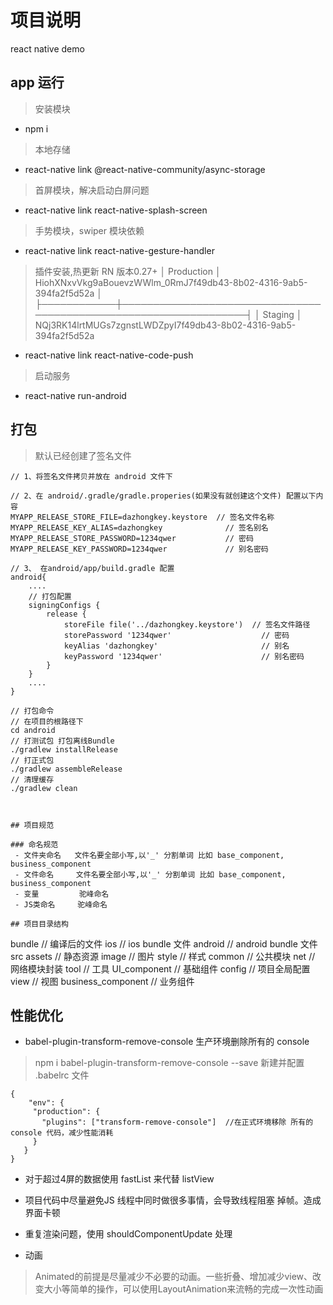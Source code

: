 
# 项目说明

react native demo

## app 运行 
> 安装模块
-  npm i
> 本地存储
-  react-native link @react-native-community/async-storage
> 首屏模块，解决启动白屏问题
-  react-native link react-native-splash-screen
> 手势模块，swiper 模块依赖
-  react-native link react-native-gesture-handler
> 插件安装,热更新 RN 版本0.27+
> │ Production │ HiohXNxvVkg9aBouevzWWlm_0RmJ7f49db43-8b02-4316-9ab5-394fa2f5d52a │
  ├────────────┼──────────────────────────────────────────────────────────────────┤
  │ Staging    │ NQj3RK14lrtMUGs7zgnstLWDZpyI7f49db43-8b02-4316-9ab5-394fa2f5d52a
  
- react-native link react-native-code-push
> 启动服务
-  react-native run-android


## 打包
> 默认已经创建了签名文件
````
// 1、将签名文件拷贝并放在 android 文件下

// 2、在 android/.gradle/gradle.properies(如果没有就创建这个文件) 配置以下内容
MYAPP_RELEASE_STORE_FILE=dazhongkey.keystore  // 签名文件名称
MYAPP_RELEASE_KEY_ALIAS=dazhongkey              // 签名别名
MYAPP_RELEASE_STORE_PASSWORD=1234qwer           // 密码
MYAPP_RELEASE_KEY_PASSWORD=1234qwer             // 别名密码

// 3、 在android/app/build.gradle 配置
android{
    ....
    // 打包配置
    signingConfigs {
        release {
            storeFile file('../dazhongkey.keystore')  // 签名文件路径
            storePassword '1234qwer'                    // 密码
            keyAlias 'dazhongkey'                       // 别名
            keyPassword '1234qwer'                      // 别名密码
        }
    }
    ....
}

// 打包命令
// 在项目的根路径下
cd android 
// 打测试包 打包离线Bundle
./gradlew installRelease
// 打正式包
./gradlew assembleRelease
// 清理缓存
./gradlew clean



## 项目规范

### 命名规范
 - 文件夹命名   文件名要全部小写,以'_' 分割单词 比如 base_component, business_component
 - 文件命名     文件名要全部小写,以'_' 分割单词 比如 base_component, business_component
 - 变量         驼峰命名
 - JS类命名     驼峰命名

## 项目目录结构

````
bundle           // 编译后的文件
    ios           // ios bundle 文件
    android       // android bundle 文件
src 
    assets       // 静态资源
        image    // 图片
    style        // 样式
    common       // 公共模块
        net      // 网络模块封装
        tool     // 工具
    UI_component    // 基础组件
    config       // 项目全局配置
    view         // 视图
        business_component  // 业务组件


 ## 性能优化 
 - babel-plugin-transform-remove-console  生产环境删除所有的 console
 > npm i babel-plugin-transform-remove-console --save
 > 新建并配置 .babelrc 文件

 ````
 {
     "env": {
      "production": {
        "plugins": ["transform-remove-console"]  //在正式环境移除 所有的console 代码，减少性能消耗
      }
    }
 }
````

 - 对于超过4屏的数据使用 fastList 来代替 listView

 - 项目代码中尽量避免JS 线程中同时做很多事情，会导致线程阻塞 掉帧。造成界面卡顿

 - 重复渲染问题，使用 shouldComponentUpdate 处理

 - 动画
 > Animated的前提是尽量减少不必要的动画。一些折叠、增加减少view、改变大小等简单的操作，可以使用LayoutAnimation来流畅的完成一次性动画
